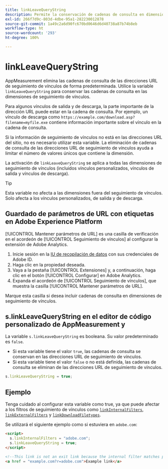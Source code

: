 ```yaml
---
title: linkLeaveQueryString
description: Permite la conservación de cadenas de consulta en dimensiones de seguimiento de vínculos.
exl-id: 266f7d9c-803d-4dbe-95a1-282230012878
source-git-commit: 1a49c2a6d90fc670bd0646d6d40738a87b74b8eb
workflow-type: ht
source-wordcount: '293'
ht-degree: 100%

---
```


# linkLeaveQueryString

AppMeasurement elimina las cadenas de consulta de las direcciones URL de seguimiento de vínculos de forma predeterminada. Utilice la variable `linkLeaveQueryString` para conservar las cadenas de consulta en las dimensiones de seguimiento de vínculos.

Para algunos vínculos de salida y de descarga, la parte importante de la dirección URL puede estar en la cadena de consulta. Por ejemplo, un vínculo de descarga como `https://example.com/download.asp?filename=myfile.exe` contiene información importante sobre el vínculo en la cadena de consulta.

Si la información de seguimiento de vínculos no está en las direcciones URL del sitio, no es necesario utilizar esta variable. La eliminación de cadenas de consulta de las direcciones URL de seguimiento de vínculos ayuda a limitar el número de valores únicos que contiene la dimensión.

La activación de `linkLeaveQueryString` se aplica a todas las dimensiones de seguimiento de vínculos (incluidos vínculos personalizados, vínculos de salida y vínculos de descarga).

>[!TIP]
>
>Esta variable no afecta a las dimensiones fuera del seguimiento de vínculos. Solo afecta a los vínculos personalizados, de salida y de descarga.

## Guardado de parámetros de URL con etiquetas en Adobe Experience Platform

[!UICONTROL Mantener parámetros de URL] es una casilla de verificación en el acordeón de [!UICONTROL Seguimiento de vínculos] al configurar la extensión de Adobe Analytics.

1. Inicie sesión en la [IU de recopilación de datos](https://experience.adobe.com/data-collection) con sus credenciales de Adobe ID.
2. Haga clic en la propiedad deseada.
3. Vaya a la pestaña [!UICONTROL Extensiones] y, a continuación, haga clic en el botón [!UICONTROL Configurar] en Adobe Analytics.
4. Expanda el acordeón de [!UICONTROL Seguimiento de vínculos], que muestra la casilla [!UICONTROL Mantener parámetros de URL].

Marque esta casilla si desea incluir cadenas de consulta en dimensiones de seguimiento de vínculos.

## s.linkLeaveQueryString en el editor de código personalizado de AppMeasurement y 

La variable `s.linkLeaveQueryString` es booleana. Su valor predeterminado es `false`.

* Si esta variable tiene el valor `true`, las cadenas de consulta se conservan en las direcciones URL de seguimiento de vínculos.
* Si esta variable tiene el valor `false` o no está definida, las cadenas de consulta se eliminan de las direcciones URL de seguimiento de vínculos.

```js
s.linkLeaveQueryString = true;
```

## Ejemplo

Tenga cuidado al configurar esta variable como true, ya que puede afectar a los filtros de seguimiento de vínculos como [`linkInternalFilters`](linkinternalfilters.md), [`linkExternalFilters`](linkexternalfilters.md) y [`linkDownloadFiletypes`](linkdownloadfiletypes.md).

Se utilizará el siguiente ejemplo como si estuviera en `adobe.com`:

```html
<script>
  s.linkInternalFilters = "adobe.com";
  s.linkLeaveQueryString = true;
</script>

<!--This link is not an exit link because the internal filter matches part of the query string -->
<a href = "example.com?r=adobe.com">Example link</a>
```
